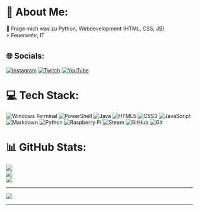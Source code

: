 # 💫 About Me:
💬 Frage mich was zu Python, Webdevelopment (HTML, CSS, JS)<br>⚡ Feuerwehr, IT


## 🌐 Socials:
[![Instagram](https://img.shields.io/badge/Instagram-%23E4405F.svg?logo=Instagram&logoColor=white)](https://instagram.com/mkfeuer) [![Twitch](https://img.shields.io/badge/Twitch-%239146FF.svg?logo=Twitch&logoColor=white)](https://twitch.tv/mkfeuer) [![YouTube](https://img.shields.io/badge/YouTube-%23FF0000.svg?logo=YouTube&logoColor=white)](https://youtube.com/@mkfeuer112) 

# 💻 Tech Stack:
![Windows Terminal](https://img.shields.io/badge/Windows%20Terminal-%234D4D4D.svg?style=for-the-badge&logo=windows-terminal&logoColor=white) ![PowerShell](https://img.shields.io/badge/PowerShell-%235391FE.svg?style=for-the-badge&logo=powershell&logoColor=white) ![Java](https://img.shields.io/badge/java-%23ED8B00.svg?style=for-the-badge&logo=openjdk&logoColor=white) ![HTML5](https://img.shields.io/badge/html5-%23E34F26.svg?style=for-the-badge&logo=html5&logoColor=white) ![CSS3](https://img.shields.io/badge/css3-%231572B6.svg?style=for-the-badge&logo=css3&logoColor=white) ![JavaScript](https://img.shields.io/badge/javascript-%23323330.svg?style=for-the-badge&logo=javascript&logoColor=%23F7DF1E) ![Markdown](https://img.shields.io/badge/markdown-%23000000.svg?style=for-the-badge&logo=markdown&logoColor=white) ![Python](https://img.shields.io/badge/python-3670A0?style=for-the-badge&logo=python&logoColor=ffdd54) ![Raspberry Pi](https://img.shields.io/badge/-Raspberry_Pi-C51A4A?style=for-the-badge&logo=Raspberry-Pi) ![Steam](https://img.shields.io/badge/steam-%23000000.svg?style=for-the-badge&logo=steam&logoColor=white) ![GitHub](https://img.shields.io/badge/github-%23121011.svg?style=for-the-badge&logo=github&logoColor=white) ![Git](https://img.shields.io/badge/git-%23F05033.svg?style=for-the-badge&logo=git&logoColor=white)
# 📊 GitHub Stats:
![](https://github-readme-stats.vercel.app/api?username=MKFeuer&theme=dark&hide_border=false&include_all_commits=false&count_private=false)<br/>
![](https://github-readme-streak-stats.herokuapp.com/?user=MKFeuer&theme=dark&hide_border=false)<br/>
![](https://github-readme-stats.vercel.app/api/top-langs/?username=MKFeuer&theme=dark&hide_border=false&include_all_commits=false&count_private=false&layout=compact)

---
[![](https://visitcount.itsvg.in/api?id=MKFeuer&icon=0&color=0)](https://visitcount.itsvg.in)

---
<!-- Links -->
<!-- [![](https://visitcount.itsvg.in/api?id=MKFeuer&icon=0&color=0)](https://visitcount.itsvg.in) -->

<!-- Proudly created with GPRM ( https://gprm.itsvg.in ) -->
